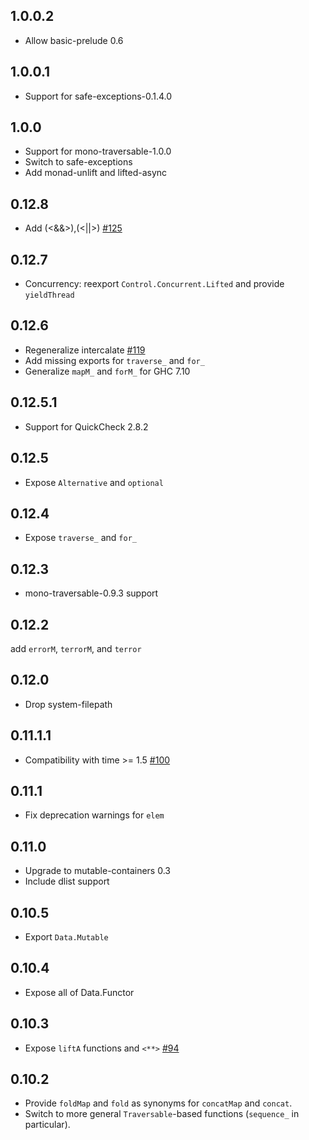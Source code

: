 ## 1.0.0.2

* Allow basic-prelude 0.6

## 1.0.0.1

* Support for safe-exceptions-0.1.4.0

## 1.0.0

* Support for mono-traversable-1.0.0
* Switch to safe-exceptions
* Add monad-unlift and lifted-async

## 0.12.8

* Add (<&&>),(<||>) [#125](https://github.com/snoyberg/classy-prelude/pull/125)

## 0.12.7

* Concurrency: reexport `Control.Concurrent.Lifted` and provide `yieldThread`

## 0.12.6

* Regeneralize intercalate [#119](https://github.com/snoyberg/classy-prelude/pull/119)
* Add missing exports for `traverse_` and `for_`
* Generalize `mapM_` and `forM_` for GHC 7.10

## 0.12.5.1

* Support for QuickCheck 2.8.2

## 0.12.5

* Expose `Alternative` and `optional`

## 0.12.4

* Expose `traverse_` and `for_`

## 0.12.3

* mono-traversable-0.9.3 support

## 0.12.2

add `errorM`, `terrorM`, and `terror`

## 0.12.0

* Drop system-filepath

## 0.11.1.1

* Compatibility with time >= 1.5 [#100](https://github.com/snoyberg/classy-prelude/pull/100)

## 0.11.1

* Fix deprecation warnings for `elem`

## 0.11.0

* Upgrade to mutable-containers 0.3
* Include dlist support

## 0.10.5

* Export `Data.Mutable`

## 0.10.4

* Expose all of Data.Functor

## 0.10.3

* Expose `liftA` functions and `<**>` [#94](https://github.com/snoyberg/classy-prelude/pull/94)

## 0.10.2

* Provide `foldMap` and `fold` as synonyms for `concatMap` and `concat`.
* Switch to more general `Traversable`-based functions (`sequence_` in particular).
